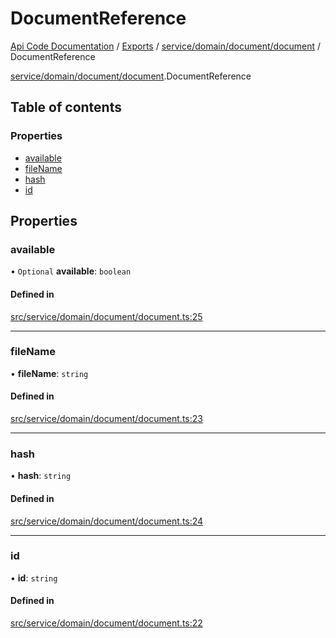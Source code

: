 # DocumentReference
 
[Api Code Documentation](../README.md) / [Exports](../modules.md) / [service/domain/document/document](../modules/service_domain_document_document.md) / DocumentReference

[service/domain/document/document](../modules/service_domain_document_document.md).DocumentReference

## Table of contents

### Properties

- [available](service_domain_document_document.DocumentReference.md#available)
- [fileName](service_domain_document_document.DocumentReference.md#filename)
- [hash](service_domain_document_document.DocumentReference.md#hash)
- [id](service_domain_document_document.DocumentReference.md#id)

## Properties

### available

• `Optional` **available**: `boolean`

#### Defined in

[src/service/domain/document/document.ts:25](https://github.com/openkfw/TruBudget/blob/2e43ea7/api/src/service/domain/document/document.ts#L25)

___

### fileName

• **fileName**: `string`

#### Defined in

[src/service/domain/document/document.ts:23](https://github.com/openkfw/TruBudget/blob/2e43ea7/api/src/service/domain/document/document.ts#L23)

___

### hash

• **hash**: `string`

#### Defined in

[src/service/domain/document/document.ts:24](https://github.com/openkfw/TruBudget/blob/2e43ea7/api/src/service/domain/document/document.ts#L24)

___

### id

• **id**: `string`

#### Defined in

[src/service/domain/document/document.ts:22](https://github.com/openkfw/TruBudget/blob/2e43ea7/api/src/service/domain/document/document.ts#L22)
